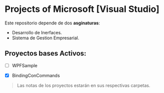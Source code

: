 # Projects of Microsoft [Visual Studio]

Este repositorio depende de dos **asginaturas**:
- Desarrollo de Inerfaces.
- Sistema de Gestion Empresarial.

## Proyectos bases Activos:

- [ ] WPFSample
- [X] BindingConCommands
        
        
        
        
        
        
        
>   Las notas de los proyectos estarán en sus respectivas carpetas.

